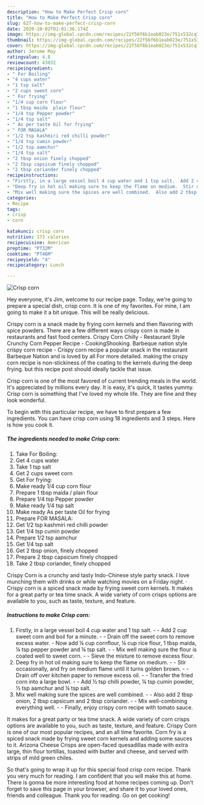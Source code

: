 ```yaml
---
description: "How to Make Perfect Crisp corn"
title: "How to Make Perfect Crisp corn"
slug: 627-how-to-make-perfect-crisp-corn
date: 2020-10-02T01:01:36.174Z
image: https://img-global.cpcdn.com/recipes/22f56f6b1eab023e/751x532cq70/crisp-corn-recipe-main-photo.jpg
thumbnail: https://img-global.cpcdn.com/recipes/22f56f6b1eab023e/751x532cq70/crisp-corn-recipe-main-photo.jpg
cover: https://img-global.cpcdn.com/recipes/22f56f6b1eab023e/751x532cq70/crisp-corn-recipe-main-photo.jpg
author: Jerome May
ratingvalue: 4.8
reviewcount: 43032
recipeingredient:
- " For Boiling"
- "4 cups water"
- "1 tsp salt"
- "2 cups sweet corn"
- " For frying"
- "1/4 cup corn flour"
- "1 tbsp maida  plain flour"
- "1/4 tsp Pepper powder"
- "1/4 tsp salt"
- " As per taste Oil for frying"
- " FOR MASALA"
- "1/2 tsp kashmiri red chilli powder"
- "1/4 tsp cumin powder"
- "1/2 tsp aamchur"
- "1/4 tsp salt"
- "2 tbsp onion finely chopped"
- "2 tbsp capsicum finely chopped"
- "2 tbsp coriander finely chopped"
recipeinstructions:
- "Firstly, in a large vessel boil 4 cup water and 1 tsp salt.  Add 2 cup sweet corn and boil for a minute.  Drain off the sweet corn to remove excess water. Now add ¼ cup cornflour, ¼ cup rice flour, 1 tbsp maida, ¼ tsp pepper powder and ¼ tsp salt.  Mix well making sure the flour is coated well to sweet corn.  Sieve the mixture to remove excess flour."
- "Deep fry in hot oil making sure to keep the flame on medium.  Stir occasionally, and fry on medium flame until it turns golden brown.  Drain off over kitchen paper to remove excess oil.  Transfer the fried corn into a large bowl.  Add ½ tsp chilli powder, ¼ tsp cumin powder, ½ tsp aamchur and ¼ tsp salt."
- "Mix well making sure the spices are well combined.  Also add 2 tbsp onion, 2 tbsp capsicum and 2 tbsp coriander.  Mix well-combining everything well.  Finally, enjoy crispy corn recipe with tomato sauce."
categories:
- Recipe
tags:
- crisp
- corn

katakunci: crisp corn 
nutrition: 173 calories
recipecuisine: American
preptime: "PT32M"
cooktime: "PT46M"
recipeyield: "4"
recipecategory: Lunch

---
```



![Crisp corn](https://img-global.cpcdn.com/recipes/22f56f6b1eab023e/751x532cq70/crisp-corn-recipe-main-photo.jpg)

Hey everyone, it's Jim, welcome to our recipe page. Today, we're going to prepare a special dish, crisp corn. It is one of my favorites. For mine, I am going to make it a bit unique. This will be really delicious.

Crispy corn is a snack made by frying corn kernels and then flavoring with spice powders. There are a few different ways crispy corn is made in restaurants and fast food centers. Crispy Corn Chilly - Restaurant Style Crunchy Corn Pepper Recipe - CookingShooking. Barbeque nation style crispy corn recipe - Crispy corn recipe a popular snack in the restaurant Barbeque Nation and is loved by all For more detailed. making the crispy corn recipe is non-stickiness of the coating to the kernels during the deep frying. but this recipe post should ideally tackle that issue.

Crisp corn is one of the most favored of current trending meals in the world. It's appreciated by millions every day. It is easy, it's quick, it tastes yummy. Crisp corn is something that I've loved my whole life. They are fine and they look wonderful.


To begin with this particular recipe, we have to first prepare a few ingredients. You can have crisp corn using 18 ingredients and 3 steps. Here is how you cook it.

<!--inarticleads1-->

##### The ingredients needed to make Crisp corn:

1. Take  For Boiling:
1. Get 4 cups water
1. Take 1 tsp salt
1. Get 2 cups sweet corn
1. Get  For frying:
1. Make ready 1/4 cup corn flour
1. Prepare 1 tbsp maida / plain flour
1. Prepare 1/4 tsp Pepper powder
1. Make ready 1/4 tsp salt
1. Make ready  As per taste Oil for frying
1. Prepare  FOR MASALA:
1. Get 1/2 tsp kashmiri red chilli powder
1. Get 1/4 tsp cumin powder
1. Prepare 1/2 tsp aamchur
1. Get 1/4 tsp salt
1. Get 2 tbsp onion, finely chopped
1. Prepare 2 tbsp capsicum finely chopped
1. Take 2 tbsp coriander, finely chopped


Crispy Corn is a crunchy and tasty Indo-Chinese style party snack. I love munching them with drinks or while watching movies on a Friday night. · Crispy corn is a spiced snack made by frying sweet corn kernels. It makes for a great party or tea time snack. A wide variety of corn crisps options are available to you, such as taste, texture, and feature. 

<!--inarticleads2-->

##### Instructions to make Crisp corn:

1. Firstly, in a large vessel boil 4 cup water and 1 tsp salt. -  - Add 2 cup sweet corn and boil for a minute. -  - Drain off the sweet corn to remove excess water. - Now add ¼ cup cornflour, ¼ cup rice flour, 1 tbsp maida, ¼ tsp pepper powder and ¼ tsp salt. -  - Mix well making sure the flour is coated well to sweet corn. -  - Sieve the mixture to remove excess flour.
1. Deep fry in hot oil making sure to keep the flame on medium. -  - Stir occasionally, and fry on medium flame until it turns golden brown. -  - Drain off over kitchen paper to remove excess oil. -  - Transfer the fried corn into a large bowl. -  - Add ½ tsp chilli powder, ¼ tsp cumin powder, ½ tsp aamchur and ¼ tsp salt.
1. Mix well making sure the spices are well combined. -  - Also add 2 tbsp onion, 2 tbsp capsicum and 2 tbsp coriander. -  - Mix well-combining everything well. -  - Finally, enjoy crispy corn recipe with tomato sauce.


It makes for a great party or tea time snack. A wide variety of corn crisps options are available to you, such as taste, texture, and feature. Crispy Corn is one of our most popular recipes, and an all time favorite. Corn fry is a spiced snack made by frying sweet corn kernels and adding some sauces to it. Arizona Cheese Crisps are open-faced quesadillas made with extra large, thin flour tortillas, toasted with butter and cheese, and served with strips of mild green chiles. 

So that's going to wrap it up for this special food crisp corn recipe. Thank you very much for reading. I am confident that you will make this at home. There is gonna be more interesting food at home recipes coming up. Don't forget to save this page in your browser, and share it to your loved ones, friends and colleague. Thank you for reading. Go on get cooking!
